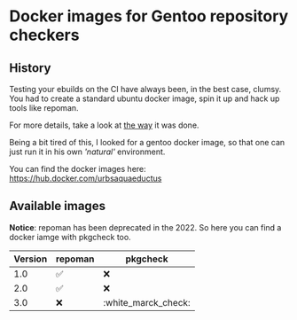 # Docker images for Gentoo repository checkers

## History

Testing your ebuilds on the CI have always been, in the best case, clumsy.
You had to create a standard ubuntu docker image, spin it up and hack up tools like repoman.

For more details, take a look at [the way](https://github.com/rafspiny/enlightenment-live/blob/d0c09eec27f9fbd6f51fff2e1319ca3448685ec5/.travis.yml) it was done.

Being a bit tired of this, I looked for a gentoo docker image, so that one can just run it in his own _'natural'_ environment.

You can find the docker images here: https://hub.docker.com/urbsaquaeductus 

## Available images

**Notice**: repoman has been deprecated in the 2022. So here you can find a docker iamge with pkgcheck too.

| Version | repoman             | pkgcheck            |
| ------- | ------------------- | ------------------- |
| 1.0     | :white_check_mark:  |   :x:               |
| 2.0     | :white_check_mark:  |   :x:               |
| 3.0     | :x:                 | :white_marck_check: |

